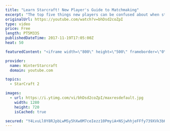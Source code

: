 ```yaml
---
title: "Learn Starcraft! New Player's Guide to Matchmaking"
excerpt: "The top five things new players can be confused about when starting off playing Starcraft 2!"
originalUrl: https://youtube.com/watch?v=bhDsd2coZpI
type: video
price: Free
length: PT5M33S
publishedDateTime: 2017-11-19T17:05:00Z
heat: 50

featuredContent: "<iframe width=\"800\" height=\"500\" frameborder=\"0\" src=\"https://www.youtube.com/embed/bhDsd2coZpI\" allow=\"accelerometer; autoplay; encrypted-media; gyroscope; picture-in-picture\" allowfullscreen></iframe>"

provider:
  name: WinterStarcraft
  domain: youtube.com

topics:
  - StarCraft 2

images:
  - url: https://i.ytimg.com/vi/bhDsd2coZpI/maxresdefault.jpg
    width: 1280
    height: 720
    isCached: true

secured: "Y4LvuLl0Y8RJpbLwMSy5hXw0M7ceIezz10PmyiA+NSjwhhjeFFfy739XVk3bK1VgHtVUKA8Rc4gQGcsH3n/Z7LlJwf+udQSdF0c23jyRLIQH/XZGPajPHNV31qDHVSEM2+rQ4MM8D19OnIah8NzisZ+YdIi7qeJctduD4Xo9S6uAAjYcOyEIuBa+PSW9V7rPK0QHue4f53byQgMAJKHAltwYMp3vIGxbtDnP63IMb64nGgncvQnAA9xM+NR37oSVTh9coRQ/dsHntPHWUficlvApvLe4wDWX81LjZlV1inGnX+WbQEHxZCO/u0PEmX7ADjEMjxOEvUKtRGybgA5MwsLaUeYXa/9jBJz5N3kwQSyLsAr2YMTwMaeZ3u2ThfDtOagtJd4oF5nc6iDEz1mOg+6E3Wi0fJthkmd2/YiHsfI=;dV8HeskmchaV8c78XiTS9g=="
---
```


